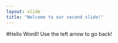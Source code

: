 ```yaml
---
layout: slide
title: "Welcome to our second slide!"
---
```

#Hello Wordl!
Use the left arrow to go back!
